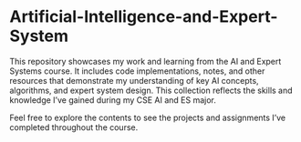 # Artificial-Intelligence-and-Expert-System

This repository showcases my work and learning from the AI and Expert Systems course. It includes code implementations, notes, and other resources that demonstrate my understanding of key AI concepts, algorithms, and expert system design. This collection reflects the skills and knowledge I’ve gained during my CSE AI and ES major.

Feel free to explore the contents to see the projects and assignments I’ve completed throughout the course.
